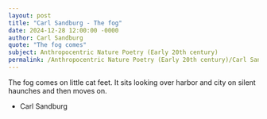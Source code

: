```yaml
---
layout: post
title: "Carl Sandburg - The fog"
date: 2024-12-28 12:00:00 -0000
author: Carl Sandburg
quote: "The fog comes"
subject: Anthropocentric Nature Poetry (Early 20th century)
permalink: /Anthropocentric Nature Poetry (Early 20th century)/Carl Sandburg/Carl Sandburg - The fog
---
```


The fog comes
on little cat feet.
It sits looking
over harbor and city
on silent haunches
and then moves on.

- Carl Sandburg
